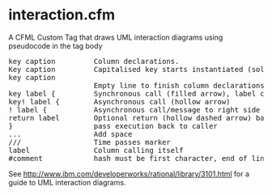 # interaction.cfm
A CFML Custom Tag that draws UML interaction diagrams using pseudocode in the tag body
<pre>
key caption         Column declarations. 
Key caption         Capitalised key starts instantiated (solid line)
key caption
                    Empty line to finish column declarations
key label {         Synchronous call (filled arrow), label can contain spaces and "\" for additional lines
key! label {        Asynchronous call (hollow arrow)
! label {           Asynchronous call/message to right side of diagram
return label        Optional return (hollow dashed arrow) back to caller
}                   pass execution back to caller
...                 Add space
///                 Time passes marker
label               Column calling itself
#comment            hash must be first character, end of line comments not supported
</pre>
See http://www.ibm.com/developerworks/rational/library/3101.html for a guide to UML interaction diagrams.
